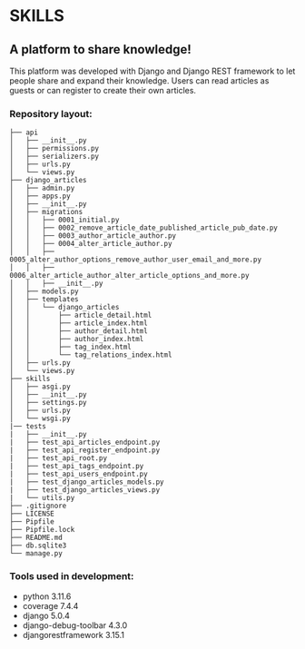 # SKILLS
## A platform to share knowledge!
This platform was developed with Django and Django REST framework to let people share and expand their knowledge. Users can read articles as guests or can register to create their own articles.
### Repository layout:
```
├── api
│   ├── __init__.py
│   ├── permissions.py
│   ├── serializers.py
│   ├── urls.py
│   └── views.py
├── django_articles
│   ├── admin.py
│   ├── apps.py
│   ├── __init__.py
│   ├── migrations
│   │   ├── 0001_initial.py
│   │   ├── 0002_remove_article_date_published_article_pub_date.py
│   │   ├── 0003_author_article_author.py
│   │   ├── 0004_alter_article_author.py
│   │   ├── 0005_alter_author_options_remove_author_user_email_and_more.py
│   │   ├── 0006_alter_article_author_alter_article_options_and_more.py
│   │   ├── __init__.py
│   ├── models.py
│   ├── templates
│   │   └── django_articles
│   │       ├── article_detail.html
│   │       ├── article_index.html
│   │       ├── author_detail.html
│   │       ├── author_index.html
│   │       ├── tag_index.html
│   │       └── tag_relations_index.html
│   ├── urls.py
│   └── views.py
├── skills
│   ├── asgi.py
│   ├── __init__.py
│   ├── settings.py
│   ├── urls.py
│   └── wsgi.py
|── tests
|   ├── __init__.py
|   ├── test_api_articles_endpoint.py
|   ├── test_api_register_endpoint.py
|   ├── test_api_root.py
|   ├── test_api_tags_endpoint.py
|   ├── test_api_users_endpoint.py
|   ├── test_django_articles_models.py
|   ├── test_django_articles_views.py
|   └── utils.py
├── .gitignore
├── LICENSE
├── Pipfile
├── Pipfile.lock
├── README.md
├── db.sqlite3
└── manage.py
```
### Tools used in development:
- python 3.11.6
- coverage 7.4.4
- django 5.0.4
- django-debug-toolbar 4.3.0
- djangorestframework 3.15.1
